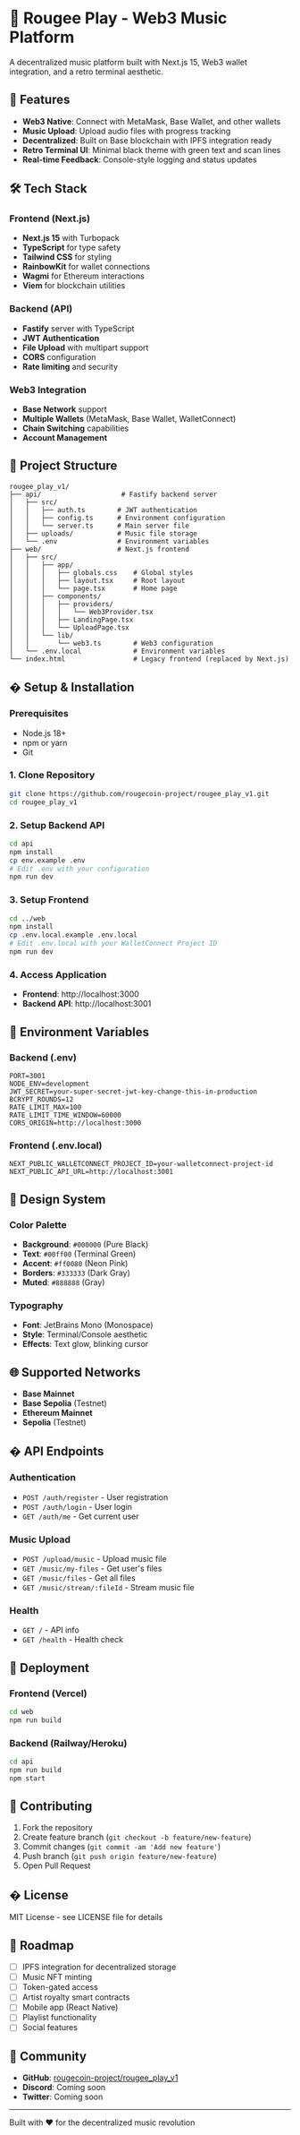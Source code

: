 # 🎵 Rougee Play - Web3 Music Platform

A decentralized music platform built with Next.js 15, Web3 wallet integration, and a retro terminal aesthetic.

## 🚀 Features

- **Web3 Native**: Connect with MetaMask, Base Wallet, and other wallets
- **Music Upload**: Upload audio files with progress tracking
- **Decentralized**: Built on Base blockchain with IPFS integration ready
- **Retro Terminal UI**: Minimal black theme with green text and scan lines
- **Real-time Feedback**: Console-style logging and status updates

## 🛠 Tech Stack

### Frontend (Next.js)
- **Next.js 15** with Turbopack
- **TypeScript** for type safety
- **Tailwind CSS** for styling
- **RainbowKit** for wallet connections
- **Wagmi** for Ethereum interactions
- **Viem** for blockchain utilities

### Backend (API)
- **Fastify** server with TypeScript
- **JWT Authentication** 
- **File Upload** with multipart support
- **CORS** configuration
- **Rate limiting** and security

### Web3 Integration
- **Base Network** support
- **Multiple Wallets** (MetaMask, Base Wallet, WalletConnect)
- **Chain Switching** capabilities
- **Account Management**

## 📁 Project Structure

```
rougee_play_v1/
├── api/                    # Fastify backend server
│   ├── src/
│   │   ├── auth.ts        # JWT authentication
│   │   ├── config.ts      # Environment configuration
│   │   └── server.ts      # Main server file
│   ├── uploads/           # Music file storage
│   └── .env               # Environment variables
├── web/                   # Next.js frontend
│   ├── src/
│   │   ├── app/
│   │   │   ├── globals.css    # Global styles
│   │   │   ├── layout.tsx     # Root layout
│   │   │   └── page.tsx       # Home page
│   │   ├── components/
│   │   │   ├── providers/
│   │   │   │   └── Web3Provider.tsx
│   │   │   ├── LandingPage.tsx
│   │   │   └── UploadPage.tsx
│   │   └── lib/
│   │       └── web3.ts        # Web3 configuration
│   └── .env.local             # Environment variables
└── index.html                 # Legacy frontend (replaced by Next.js)
```

## � Setup & Installation

### Prerequisites
- Node.js 18+ 
- npm or yarn
- Git

### 1. Clone Repository
```bash
git clone https://github.com/rougecoin-project/rougee_play_v1.git
cd rougee_play_v1
```

### 2. Setup Backend API
```bash
cd api
npm install
cp env.example .env
# Edit .env with your configuration
npm run dev
```

### 3. Setup Frontend
```bash
cd ../web
npm install
cp .env.local.example .env.local
# Edit .env.local with your WalletConnect Project ID
npm run dev
```

### 4. Access Application
- **Frontend**: http://localhost:3000
- **Backend API**: http://localhost:3001

## 🔐 Environment Variables

### Backend (.env)
```env
PORT=3001
NODE_ENV=development
JWT_SECRET=your-super-secret-jwt-key-change-this-in-production
BCRYPT_ROUNDS=12
RATE_LIMIT_MAX=100
RATE_LIMIT_TIME_WINDOW=60000
CORS_ORIGIN=http://localhost:3000
```

### Frontend (.env.local)
```env
NEXT_PUBLIC_WALLETCONNECT_PROJECT_ID=your-walletconnect-project-id
NEXT_PUBLIC_API_URL=http://localhost:3001
```

## 🎨 Design System

### Color Palette
- **Background**: `#000000` (Pure Black)
- **Text**: `#00ff00` (Terminal Green)
- **Accent**: `#ff0080` (Neon Pink)
- **Borders**: `#333333` (Dark Gray)
- **Muted**: `#888888` (Gray)

### Typography
- **Font**: JetBrains Mono (Monospace)
- **Style**: Terminal/Console aesthetic
- **Effects**: Text glow, blinking cursor

## 🌐 Supported Networks

- **Base Mainnet**
- **Base Sepolia** (Testnet)
- **Ethereum Mainnet**
- **Sepolia** (Testnet)

## � API Endpoints

### Authentication
- `POST /auth/register` - User registration
- `POST /auth/login` - User login
- `GET /auth/me` - Get current user

### Music Upload
- `POST /upload/music` - Upload music file
- `GET /music/my-files` - Get user's files
- `GET /music/files` - Get all files
- `GET /music/stream/:fileId` - Stream music file

### Health
- `GET /` - API info
- `GET /health` - Health check

## 🚀 Deployment

### Frontend (Vercel)
```bash
cd web
npm run build
```

### Backend (Railway/Heroku)
```bash
cd api
npm run build
npm start
```

## 🤝 Contributing

1. Fork the repository
2. Create feature branch (`git checkout -b feature/new-feature`)
3. Commit changes (`git commit -am 'Add new feature'`)
4. Push branch (`git push origin feature/new-feature`)
5. Open Pull Request

## � License

MIT License - see LICENSE file for details

## 🔮 Roadmap

- [ ] IPFS integration for decentralized storage
- [ ] Music NFT minting
- [ ] Token-gated access
- [ ] Artist royalty smart contracts
- [ ] Mobile app (React Native)
- [ ] Playlist functionality
- [ ] Social features

## 💬 Community

- **GitHub**: [rougecoin-project/rougee_play_v1](https://github.com/rougecoin-project/rougee_play_v1)
- **Discord**: Coming soon
- **Twitter**: Coming soon

---

Built with ❤️ for the decentralized music revolution
